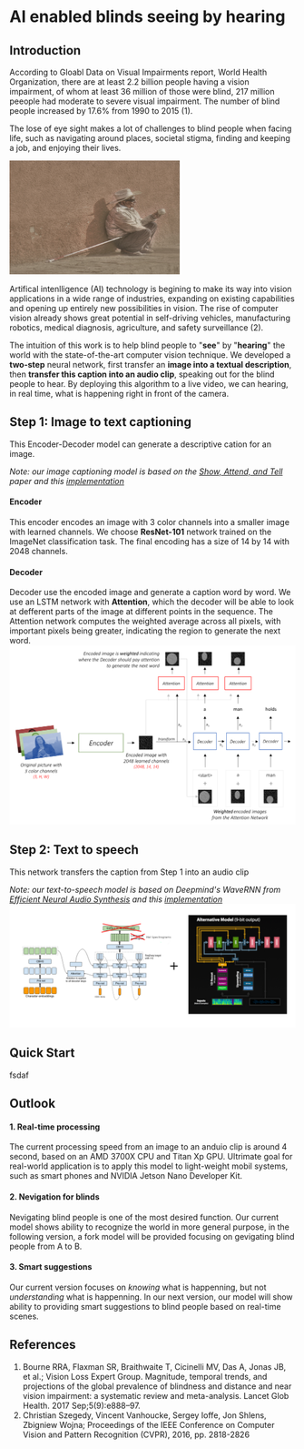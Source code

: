 # AI enabled blinds seeing by hearing
## Introduction
According to Gloabl Data on Visual Impairments report, World Health Organization, there are at least 2.2 billion people having a vision impairment, of whom at least 36 million of those were blind, 217 million peeople had moderate to severe visual impairment. The number of blind people increased by 17.6% from 1990 to 2015 (1).

The lose of eye sight makes a lot of challenges to blind people when facing life, such as navigating around places, societal stigma, finding and keeping a job, and enjoying their lives.

<img src="images/blindman.jpeg"  width="300" height='200'>

Artifical intenlligence (AI) technology is begining to make its way into vision applications in a wide range of industries, expanding on existing capabilities and opening up entirely new possibilities in vision. The rise of computer vision already shows great potential in self-driving vehicles, manufacturing robotics, medical diagnosis, agriculture, and safety surveillance (2).

The intuition of this work is to help blind people to "**see**" by "**hearing**" the world with the state-of-the-art computer vision technique. We developed a **two-step** neural network, first transfer an **image into a textual description**, then **transfer this caption into an audio clip**, speaking out for the blind people to hear. By deploying this algorithm to a live video, we can hearing, in real time, what is happening right in front of the camera.

## Step 1: Image to text captioning
This Encoder-Decoder model can generate a descriptive cation for an image.

*Note: our image captioning model is based on the [Show, Attend, and Tell](https://arxiv.org/abs/1502.03044) paper and this [implementation](https://github.com/sgrvinod/a-PyTorch-Tutorial-to-Image-Captioning)*

#### Encoder
This encoder encodes an image with 3 color channels into a smaller image with learned channels. We choose **ResNet-101** network trained on the ImageNet classification task. The final encoding has a size of 14 by 14 with 2048 channels.

#### Decoder
Decoder use the encoded image and generate a caption word by word. We use an LSTM network with **Attention**, which the decoder will be able to look at defferent parts of the image at different points in the sequence. The Attention network computes the weighted average across all pixels, with important pixels being greater, indicating the region to generate the next word.
<img src="images/model.png">


## Step 2: Text to speech
This network transfers the caption from Step 1 into an audio clip

*Note: our text-to-speech model is based on Deepmind's WaveRNN from [Efficient Neural Audio Synthesis](https://arxiv.org/abs/1802.08435v1) and this [implementation](https://github.com/fatchord/WaveRNN)*
<img src="images/tacotron_wavernn.png">

## Quick Start
fsdaf

## Outlook
#### 1. Real-time processing
The current processing speed from an image to an anduio clip is around 4 second, based on an AMD 3700X CPU and Titan Xp GPU. Ultrimate goal for real-world application is to apply this model to light-weight mobil systems, such as smart phones and NVIDIA Jetson Nano Developer Kit.
#### 2. Nevigation for blinds
Nevigating blind people is one of the most desired function. Our current model shows ability to recognize the world in more general purpose, in the following version, a fork model will be provided focusing on gevigating blind people from A to B. 
#### 3. Smart suggestions
Our current version focuses on *knowing* what is happenning, but not *understanding* what is happenning. In our next version, our model will show ability to providing smart suggestions to blind people based on real-time scenes.

## References 
1. Bourne RRA, Flaxman SR, Braithwaite T, Cicinelli MV, Das A, Jonas JB, et al.; Vision Loss Expert Group. Magnitude, temporal trends, and projections of the global prevalence of blindness and distance and near vision impairment: a systematic review and meta-analysis. Lancet Glob Health. 2017 Sep;5(9):e888–97.
2. Christian Szegedy, Vincent Vanhoucke, Sergey Ioffe, Jon Shlens, Zbigniew Wojna; Proceedings of the IEEE Conference on Computer Vision and Pattern Recognition (CVPR), 2016, pp. 2818-2826
